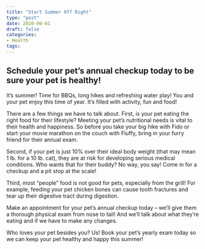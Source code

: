 ```yaml
---
title: "Start Summer Off Right"
type: "post"
date: 2020-06-01
draft: false
categories:
- Health
tags:
---
```


## Schedule your pet’s annual checkup today to be sure your pet is healthy!

It’s summer! Time for BBQs, long hikes and refreshing water play! You and your pet enjoy this time of year. It’s filled with activity, fun and food!

There are a few things we have to talk about. First, is your pet eating the right food for their lifestyle? Meeting your pet’s nutritional needs is vital to their health and happiness. So before you take your big hike with Fido or start your movie marathon on the couch with Fluffy, bring in your furry friend for their annual exam.

Second, if your pet is just 10% over their ideal body weight (that may mean 1 lb. for a 10 lb. cat), they are at risk for developing serious medical conditions. Who wants that for their buddy? No way, you say! Come in for a checkup and a pit stop at the scale!

Third, most “people” food is not good for pets, especially from the grill! For example, feeding your pet chicken bones can cause tooth fractures and tear up their digestive tract during digestion.

Make an appointment for your pet’s annual checkup today – we’ll give them a thorough physical exam from nose to tail! And we’ll talk about what they’re eating and if we have to make any changes.

Who loves your pet besides you? Us! Book your pet’s yearly exam today so we can keep your pet healthy and happy this summer!

